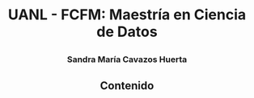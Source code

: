 # <p align="center"> UANL - FCFM: Maestría en Ciencia de Datos </p>
### <p align="center"> Sandra María Cavazos Huerta </p>


## <p align="center"> Contenido </p>